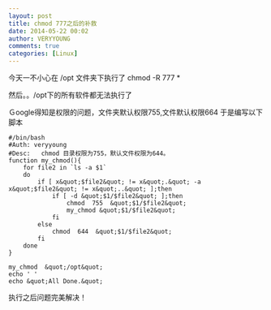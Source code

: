 ```yaml
---
layout: post
title: chmod 777之后的补救
date: 2014-05-22 00:02
author: VERYYOUNG
comments: true
categories: [Linux]
---
```


今天一不小心在 /opt 文件夹下执行了 chmod -R 777 *

然后。。/opt下的所有软件都无法执行了

Ｇoogle得知是权限的问题，文件夹默认权限755,文件默认权限664
于是编写以下脚本

	#/bin/bash  
	#Auth: veryyoung
	#Desc:   chmod 目录权限为755，默认文件权限为644。
	function my_chmod(){  
	    for file2 in `ls -a $1`  
	    do  
	        if [ x&quot;$file2&quot; != x&quot;.&quot; -a x&quot;$file2&quot; != x&quot;..&quot; ];then  
	            if [ -d &quot;$1/$file2&quot; ];then  
	            	chmod  755  &quot;$1/$file2&quot;  
	                my_chmod &quot;$1/$file2&quot;  
	            fi  
	        else 
	        	chmod  644  &quot;$1/$file2&quot;
	        fi  
	    done  
	}  
  
	my_chmod  &quot;/opt&quot;
	echo ' ' 
	echo &quot;All Done.&quot; 


执行之后问题完美解决！
